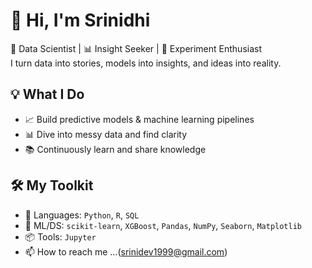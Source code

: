 # 👋 Hi, I'm Srinidhi

🎯 Data Scientist | 📊 Insight Seeker | 🧪 Experiment Enthusiast  
I turn data into stories, models into insights, and ideas into reality.

## 💡 What I Do
- 📈 Build predictive models & machine learning pipelines
- 📊 Dive into messy data and find clarity
- 📚 Continuously learn and share knowledge

## 🛠️ My Toolkit
- 📌 Languages: `Python`, `R`, `SQL`
- 🤖 ML/DS: `scikit-learn`, `XGBoost`, `Pandas`, `NumPy`, `Seaborn`, `Matplotlib`
- 📦 Tools: `Jupyter`
- 📫 How to reach me ...(srinidev1999@gmail.com)

<!---
SrinidDev/SrinidDev is a ✨ special ✨ repository because its `README.md` (this file) appears on your GitHub profile.
You can click the Preview link to take a look at your changes.
--->
